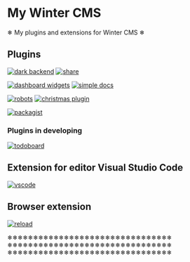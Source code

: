 # My Winter CMS

❄ My plugins and extensions for Winter CMS ❄

## Plugins

[![dark backend](https://github-readme-stats.vercel.app/api/pin/?username=WebVPF&repo=wn-darkbackend-plugin)](https://github.com/WebVPF/wn-darkbackend-plugin) [![share](https://github-readme-stats.vercel.app/api/pin/?username=WebVPF&repo=wn-share-plugin)](https://github.com/WebVPF/wn-share-plugin)

[![dashboard widgets](https://github-readme-stats.vercel.app/api/pin/?username=WebVPF&repo=wn-dashboardwidgets-plugin)](https://github.com/WebVPF/wn-dashboardwidgets-plugin) [![simple docs](https://github-readme-stats.vercel.app/api/pin/?username=WebVPF&repo=wn-simpledocs-plugin)](https://github.com/WebVPF/wn-simpledocs-plugin)

[![robots](https://github-readme-stats.vercel.app/api/pin/?username=WebVPF&repo=wn-robots-plugin)](https://github.com/WebVPF/wn-robots-plugin) [![christmas plugin](https://github-readme-stats.vercel.app/api/pin/?username=WebVPF&repo=wn-christmas-plugin)](https://github.com/WebVPF/wn-christmas-plugin)

[![packagist](https://github-readme-stats.vercel.app/api/pin/?username=WebVPF&repo=wn-packagist-plugin)](https://github.com/WebVPF/wn-packagist-plugin)


### Plugins in developing

[![todoboard](https://github-readme-stats.vercel.app/api/pin/?username=WebVPF&repo=wn-todoboard-plugin)](https://github.com/WebVPF/wn-todoboard-plugin)

## Extension for editor Visual Studio Code

[![vscode](https://github-readme-stats.vercel.app/api/pin/?username=WebVPF&repo=vscode-wintercms-console)](https://github.com/WebVPF/vscode-wintercms-console)

## Browser extension

[![reload](https://github-readme-stats.vercel.app/api/pin/?username=WebVPF&repo=octoreload)](https://github.com/WebVPF/octoreload)

❄❄❄❄❄❄❄❄❄❄❄❄❄❄❄❄❄❄❄❄❄❄❄❄❄❄❄❄❄❄❄❄
❄❄❄❄❄❄❄❄❄❄❄❄❄❄❄❄❄❄❄❄❄❄❄❄❄❄❄❄❄❄❄❄
❄❄❄❄❄❄❄❄❄❄❄❄❄❄❄❄❄❄❄❄❄❄❄❄❄❄❄❄❄❄❄❄

